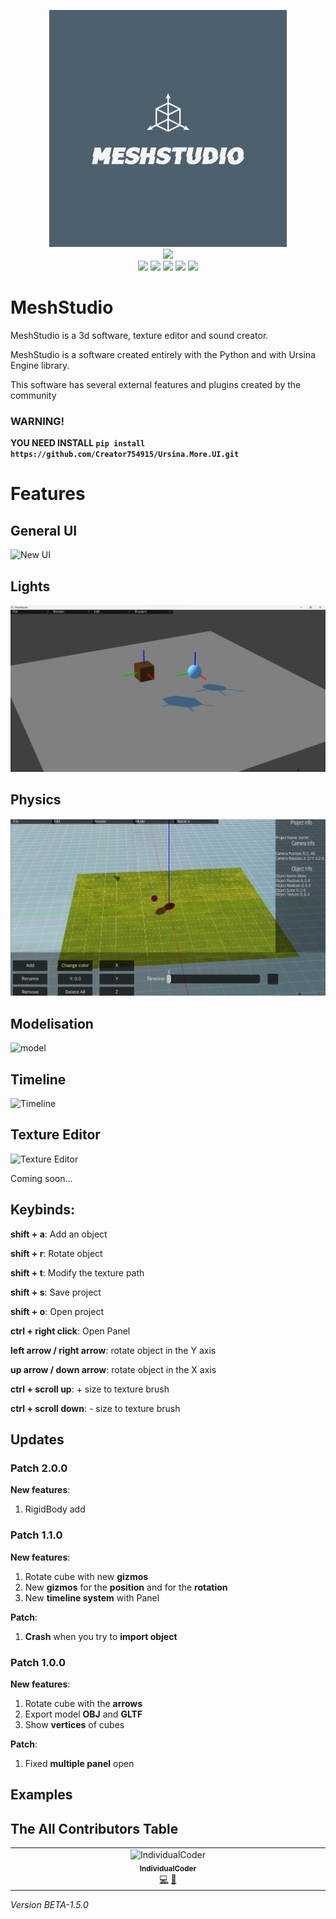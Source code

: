 <p align="center">
  <img src="meshstudio_logo.png">
  <br>
  <img src="https://img.shields.io/badge/Version-1.5.0.0-green?style=for-the-badge">
  <br>
  <img src="https://img.shields.io/badge/Author-Creator754915-blue?style=flat-square">
  <img src="https://img.shields.io/badge/Open%20Source-Yes-darkgreen?style=flat-square">
  <img src="https://img.shields.io/badge/Maintained%3F-Yes-lightblue?style=flat-square">
  <img src="https://img.shields.io/badge/Written%20In-Python-darkcyan?style=flat-square">
  <img src="https://hits.seeyoufarm.com/api/count/incr/badge.svg?url=https%3A%2F%2Fgithub.com%2FCreator754915%2FMeshStudio&title=Visitors&edge_flat=false"/></a>
</p>

# MeshStudio
MeshStudio is a 3d software, texture editor and sound creator.

MeshStudio is a software created entirely with the Python and with Ursina Engine library.

This software has several external features and plugins created by the community

### **WARNING!** 

**YOU NEED INSTALL ```pip install https://github.com/Creator754915/Ursina.More.UI.git```**

# Features

<h2>General UI</h2>

![New UI](https://github.com/Creator754915/MeshStudio/assets/106489587/b7ebed94-035a-4d13-867d-d7798e98c6a1)

<h2>Lights</h2>

<img src="Features/lights.png">

<h2>Physics</h2>

<img src="Features/physics.png">

<h2>Modelisation</h2>

![model](https://github.com/Creator754915/MeshStudio/assets/106489587/47d05ec8-ba7e-45b2-ae47-f624e8691627)

<h2>Timeline</h2>

![Timeline](https://github.com/Creator754915/MeshStudio/assets/106489587/88f59e51-8996-432a-a636-745f3b45d85c)

<h2>Texture Editor</h2>

![Texture Editor](https://github.com/Creator754915/MeshStudio/assets/106489587/82d9cae4-7b41-4da3-8009-9d6dc23063e8)

<p>Coming soon...</p>



## Keybinds:

  **shift + a**: Add an object

  **shift + r**: Rotate object
  
  **shift + t**: Modify the texture path
  
  **shift + s**: Save project
  
  **shift + o**: Open project

  **ctrl + right click**: Open Panel

  **left arrow / right arrow**: rotate object in the Y axis

  **up arrow / down arrow**: rotate object in the X axis

  **ctrl + scroll up**: + size to texture brush
  
  **ctrl + scroll down**: - size to texture brush

## Updates

### Patch 2.0.0
**New features**:
  1. RigidBody add

### Patch 1.1.0

**New features**:
   1. Rotate cube with new **gizmos**
   2. New **gizmos** for the **position** and for the **rotation**
   3. New **timeline system** with Panel

**Patch**:
   1. **Crash** when you try to **import object**


### Patch 1.0.0

**New features**:
   1. Rotate cube with the **arrows**
   2. Export model **OBJ** and **GLTF**
   3. Show **vertices** of cubes 

**Patch**:
   1. Fixed **multiple panel** open

## Examples

## The All Contributors Table

<table>
  <tbody>
    <tr>
      <td align="center" valign="top" width="14.28%"><a><img src="https://avatars.githubusercontent.com/u/121798131?v=4" width="100px;" alt="IndividualCoder"/><br /><sub><b>IndividualCoder</b></sub></a><br /><a href="https://github.com/IndividualCoder" title="Developper">💻</a> <a href="#talk-kentcdodds" title="Talks">📢</a></td>
    </tr>
  </tbody>
</table>


*Version BETA-1.5.0*

